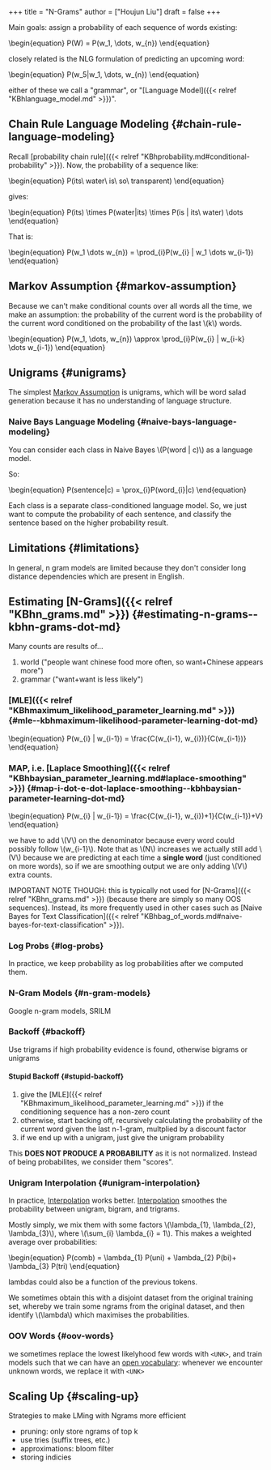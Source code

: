 +++
title = "N-Grams"
author = ["Houjun Liu"]
draft = false
+++

Main goals: assign a probability of each sequence of words existing:

\begin{equation}
P(W) = P(w\_1, \dots, w\_{n})
\end{equation}

closely related is the NLG formulation of predicting an upcoming word:

\begin{equation}
P(w\_5|w\_1, \dots, w\_{n})
\end{equation}

either of these we call a "grammar", or "[Language Model]({{< relref "KBhlanguage_model.md" >}})".


## Chain Rule Language Modeling {#chain-rule-language-modeling}

Recall [probability chain rule]({{< relref "KBhprobability.md#conditional-probability" >}}). Now, the probability of a sequence like:

\begin{equation}
P(its\ water\ is\ so\ transparent)
\end{equation}

gives:

\begin{equation}
P(its) \times P(water|its) \times P(is | its\ water) \dots
\end{equation}

That is:

\begin{equation}
P(w\_1 \dots w\_{n}) = \prod\_{i}P(w\_{i} | w\_1 \dots w\_{i-1})
\end{equation}


## Markov Assumption {#markov-assumption}

Because we can't make conditional counts over all words all the time, we make an assumption: the probability of the current word is the probability of the current word conditioned on the probability of the last \\(k\\) words.

\begin{equation}
P(w\_1, \dots, w\_{n}) \approx \prod\_{i}P(w\_{i} | w\_{i-k} \dots w\_{i-1})
\end{equation}


## Unigrams {#unigrams}

The simplest [Markov Assumption](#markov-assumption) is unigrams, which will be word salad generation because it has no understanding of language structure.


### Naive Bays Language Modeling {#naive-bays-language-modeling}

You can consider each class in Naive Bayes \\(P(word | c)\\) as a language model.

So:

\begin{equation}
P(sentence|c) = \prox\_{i}P(word\_{i}|c)
\end{equation}

Each class is a separate class-conditioned language model. So, we just want to compute the probability of each sentence, and classify the sentence based on the higher probability result.


## Limitations {#limitations}

In general, n gram models are limited because they don't consider long distance dependencies which are present in English.


## Estimating [N-Grams]({{< relref "KBhn_grams.md" >}}) {#estimating-n-grams--kbhn-grams-dot-md}

Many counts are results of...

1.  world ("people want chinese food more often, so want+Chinese appears more")
2.  grammar ("want+want is less likely")


### [MLE]({{< relref "KBhmaximum_likelihood_parameter_learning.md" >}}) {#mle--kbhmaximum-likelihood-parameter-learning-dot-md}

\begin{equation}
P(w\_{i} | w\_{i-1}) = \frac{C(w\_{i-1}, w\_{i})}{C(w\_{i-1})}
\end{equation}


### MAP, i.e. [Laplace Smoothing]({{< relref "KBhbaysian_parameter_learning.md#laplace-smoothing" >}}) {#map-i-dot-e-dot-laplace-smoothing--kbhbaysian-parameter-learning-dot-md}

\begin{equation}
P(w\_{i} | w\_{i-1}) = \frac{C(w\_{i-1}, w\_{i})+1}{C(w\_{i-1})+V}
\end{equation}

we have to add \\(V\\) on the denominator because every word could possibly follow \\(w\_{i-1}\\). Note that as \\(N\\) increases we actually still add \\(V\\) because we are predicting at each time a **single word** (just conditioned on more words), so if we are smoothing output we are only adding \\(V\\) extra counts.

IMPORTANT NOTE THOUGH: this is typically not used for [N-Grams]({{< relref "KBhn_grams.md" >}}) (because there are simply so many OOS sequences). Instead, its more frequently used in other cases such as [Naive Bayes for Text Classification]({{< relref "KBhbag_of_words.md#naive-bayes-for-text-classification" >}}).


### Log Probs {#log-probs}

In practice, we keep probability as log probabilities after we computed them.


### N-Gram Models {#n-gram-models}

Google n-gram models, SRILM


### Backoff {#backoff}

Use trigrams if high probability evidence is found, otherwise bigrams or unigrams


#### Stupid Backoff {#stupid-backoff}

1.  give the [MLE]({{< relref "KBhmaximum_likelihood_parameter_learning.md" >}}) if the conditioning sequence has a non-zero count
2.  otherwise, start backing off, recursively calculating the probability of the current word given the last n-1-gram, multplied by a discount factor
3.  if we end up with a unigram, just give the unigram probability

This **DOES NOT PRODUCE A PROBABILITY** as it is not normalized. Instead of being probabilites, we consider them "scores".


### Unigram Interpolation {#unigram-interpolation}

In practice, [Interpolation](#unigram-interpolation) works better. [Interpolation](#unigram-interpolation) smoothes the probability between unigram, bigram, and trigrams.

Mostly simply, we mix them with some factors \\(\lambda\_{1}, \lambda\_{2}, \lambda\_{3}\\), where \\(\sum\_{i} \lambda\_{i} = 1\\). This makes a weighted average over probabilities:

\begin{equation}
P(comb) = \lambda\_{1} P(uni) + \lambda\_{2} P(bi)+ \lambda\_{3} P(tri)
\end{equation}

lambdas could also be a function of the previous tokens.

We sometimes obtain this with a disjoint dataset from the original training set, whereby we train some ngrams from the original dataset, and then identify \\(\lambda\\) which maximises the probabilities.


### OOV Words {#oov-words}

we sometimes replace the lowest likelyhood few words with `<UNK>`, and train models such that we can have an [open vocabulary](#oov-words): whenever we encounter unknown words, we replace it with `<UNK>`


## Scaling Up {#scaling-up}

Strategies to make LMing with Ngrams more efficient

-   pruning: only store ngrams of top k
-   use tries (suffix trees, etc.)
-   approximations: bloom filter
-   storing indicies
